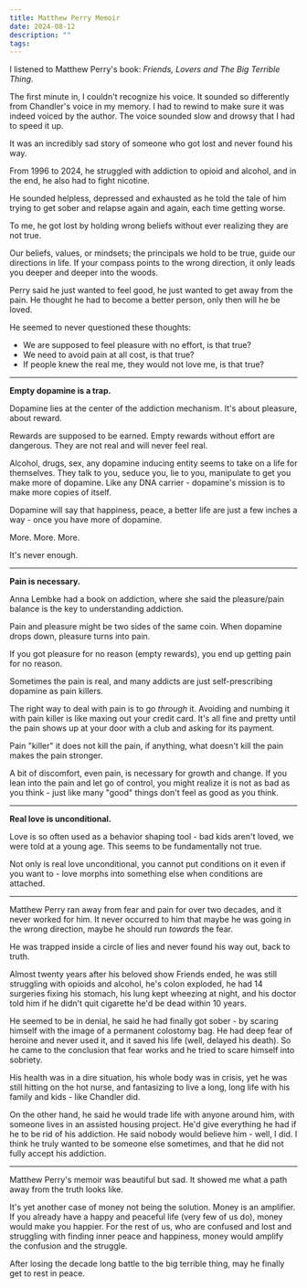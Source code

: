 ```yaml
---
title: Matthew Perry Memoir
date: 2024-08-12
description: ""
tags:
---
```

I listened to Matthew Perry's book: *Friends, Lovers and The Big Terrible Thing*.

The first minute in, I couldn't recognize his voice. It sounded so differently from Chandler's voice in my memory.
I had to rewind to make sure it was indeed voiced by the author.
The voice sounded slow and drowsy that I had to speed it up.

It was an incredibly sad story of someone who got lost and never found his way. 

From 1996 to 2024, he struggled with addiction to opioid and alcohol, and in the end, he also had to fight nicotine.

He sounded helpless, depressed and exhausted as he told the tale of him trying to get sober and relapse again and again, each time getting worse.

To me, he got lost by holding wrong beliefs without ever realizing they are not true.

Our beliefs, values, or mindsets; the principals we hold to be true, guide our directions in life.
If your compass points to the wrong direction, it only leads you deeper and deeper into the woods.

Perry said he just wanted to feel good, he just wanted to get away from the pain.
He thought he had to become a better person, only then will he be loved.

He seemed to never questioned these thoughts:
 - We are supposed to feel pleasure with no effort, is that true?
 - We need to avoid pain at all cost, is that true?
 - If people knew the real me, they would not love me, is that true?

----
**Empty dopamine is a trap.**

Dopamine lies at the center of the addiction mechanism. It's about pleasure, about reward. 

Rewards are supposed to be earned.
Empty rewards without effort are dangerous. They are not real and will never feel real.

Alcohol, drugs, sex, any dopamine inducing entity seems to take on a life for themselves.
They talk to you, seduce you, lie to you, manipulate to get you make more of dopamine. 
Like any DNA carrier - dopamine's mission is to make more copies of itself.

Dopamine will say that happiness, peace, a better life are just a few inches a way - once you have more of dopamine.

More. More. More.

It's never enough.

----
**Pain is necessary.**

Anna Lembke had a book on addiction, where she said the pleasure/pain balance is the key to understanding addiction.

Pain and pleasure might be two sides of the same coin.
When dopamine drops down, pleasure turns into pain.

If you got pleasure for no reason (empty rewards), you end up getting pain for no reason.

Sometimes the pain is real, and many addicts are just self-prescribing dopamine as pain killers.

The right way to deal with pain is to go *through* it.
Avoiding and numbing it with pain killer is like maxing out your credit card. 
It's all fine and pretty until the pain shows up at your door with a club and asking for its payment.

Pain "killer" it does not kill the pain, if anything, what doesn't kill the pain makes the pain stronger.

A bit of discomfort, even pain, is necessary for growth and change. 
If you lean into the pain and let go of control, you might realize it is not as bad as you think - just like many "good" things don't feel as good as you think.

----
**Real love is unconditional.**

Love is so often used as a behavior shaping tool - bad kids aren't loved, we were told at a young age. This seems to be fundamentally not true. 

Not only is real love unconditional, you cannot put conditions on it even if you want to - love morphs into something else when conditions are attached.

----
Matthew Perry ran away from fear and pain for over two decades, and it never worked for him.
It never occurred to him that maybe he was going in the wrong direction, maybe he should run *towards* the fear.

He was trapped inside a circle of lies and never found his way out, back to truth.

Almost twenty years after his beloved show Friends ended, he was still struggling with opioids and alcohol, he's colon exploded, he had 14 surgeries fixing his stomach, his lung kept wheezing at night, and his doctor told him if he didn't quit cigarette he'd be dead within 10 years.

He seemed to be in denial, he said he had finally got sober - by scaring himself with the image of a permanent colostomy bag.
He had deep fear of heroine and never used it, and it saved his life (well, delayed his death). So he came to the conclusion that fear works and he tried to scare himself into sobriety.

His health was in a dire situation, his whole body was in crisis, yet he was still hitting on the hot nurse, and fantasizing to live a long, long life with his family and kids - like Chandler did.

On the other hand, he said he would trade life with anyone around him, with someone lives in an assisted housing project. He'd give everything he had if he to be rid of his addiction. He said nobody would believe him - well, I did. I think he truly wanted to be someone else sometimes, and that he did not fully accept his addiction.

----
Matthew Perry's memoir was beautiful but sad.
It showed me what a path away from the truth looks like.

It's yet another case of money not being the solution. 
Money is an amplifier. If you already have a happy and peaceful life (very few of us do), money would make you happier. 
For the rest of us, who are confused and lost and struggling with finding inner peace and happiness, money would amplify the confusion and the struggle.

After losing the decade long battle to the big terrible thing, may he finally get to rest in peace.